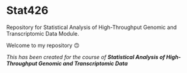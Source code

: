# Stat426
Repository for Statistical Analysis of High-Throughput Genomic and Transcriptomic Data Module.

Welcome to my repository :upside_down_face:

_This has been created for the course of **Statistical Analysis of High-Throughput Genomic and Transcriptomic Data**_




